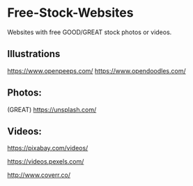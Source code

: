 # Free-Stock-Websites
Websites with free GOOD/GREAT stock photos or videos.

## Illustrations
https://www.openpeeps.com/
https://www.opendoodles.com/

## Photos:
(GREAT) https://unsplash.com/


## Videos:
https://pixabay.com/videos/

https://videos.pexels.com/

http://www.coverr.co/
